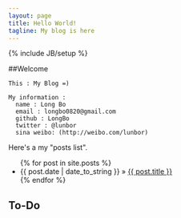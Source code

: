 ```yaml
---
layout: page
title: Hello World!
tagline: My blog is here
---
```

{% include JB/setup %}


##Welcome 
    
    This : My Blog =)
    
    My information :
      name : Long Bo
      email : longbo0820@gmail.com
      github : LongBo
      twitter : @lunbor
      sina weibo: (http://weibo.com/lunbor)


Here's a my "posts list".

<ul class="posts">
  {% for post in site.posts %}
    <li><span>{{ post.date | date_to_string }}</span> &raquo; <a href="{{ BASE_PATH }}{{ post.url }}">{{ post.title }}</a></li>
  {% endfor %}
</ul>

## To-Do

